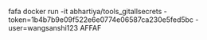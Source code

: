 fafa
docker run -it abhartiya/tools_gitallsecrets -token=1b4b7b9e09f522e6e0774e06587ca230e5fed5bc -user=wangsanshi123
AFFAF
